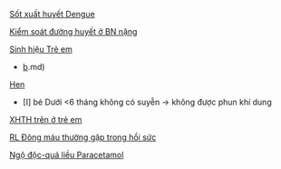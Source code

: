 [Sốt xuất huyết Dengue](../The%20TRIO/000%20Zettlekasten/UMP/BM%20NHI/BM%20NHI%20-%20Tot%20nghiep/MD-DK-KC/S%E1%BB%91t%20xu%E1%BA%A5t%20huy%E1%BA%BFt%20Dengue.md)  
  
[Kiểm soát đường huyết ở BN nặng](../Ki%E1%BB%83m%20so%C3%A1t%20%C4%91%C6%B0%E1%BB%9Dng%20huy%E1%BA%BFt%20%E1%BB%9F%20BN%20n%E1%BA%B7ng.md)  
  
[Sinh hiệu Trẻ em](../Sinh%20hi%E1%BB%87u%20Tr%E1%BA%BB%20em.md)  
  
- [b](youtube.com).md)  
[Hen](../The%20TRIO/000%20Zettlekasten/UMP/BM%20N%E1%BB%98I/H%C3%94%20H%E1%BA%A4P/HEN.md)  
- [I] bé Dưới <6 tháng không có suyễn -> không được phun khí dung  
  
[XHTH trên ở trẻ em](../XHTH%20tr%C3%AAn%20%E1%BB%9F%20tr%E1%BA%BB%20em.md)  
  
[RL Đông máu thường gặp trong hồi sức](../RL%20%C4%90%C3%B4ng%20m%C3%A1u%20th%C6%B0%E1%BB%9Dng%20g%E1%BA%B7p%20trong%20h%E1%BB%93i%20s%E1%BB%A9c.md)  
  
[Ngộ độc-quá liều Paracetamol](../Ng%E1%BB%99%20%C4%91%E1%BB%99c-qu%C3%A1%20li%E1%BB%81u%20Paracetamol.md)